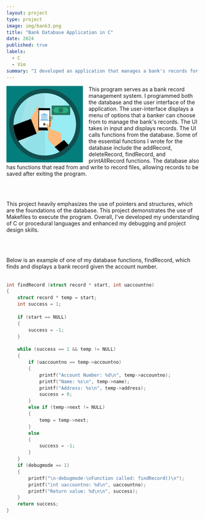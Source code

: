 ```yaml
---
layout: project
type: project
image: img/bank3.png
title: "Bank Database Application in C"
date: 2024
published: true
labels:
  - C
  - Vim
summary: "I developed an application that manages a bank's records for ICS 212 - Program Structures using C."
---
```


<div>
  <img src="../img/bank3.png" class="img-thumbnail" style="float: left; margin-right: 15px;" width="200px" alt="Bank">

This program serves as a bank record management system. I programmed both the database and the user interface of the application. The user-interface displays a menu of options that a banker can choose from to manage the bank's records. The UI takes in input and displays records. The UI calls functions from the database. Some of the essential functions I wrote for the database include the addRecord, deleteRecord, findRecord, and printAllRecord functions. The database also has functions that read from and write to record files, allowing records to be saved after exiting the program.

<br>
<br>

This project heavily emphasizes the use of pointers and structures, which are the foundations of the database. This project demonstrates the use of Makefiles to execute the program. Overall, I've developed my understanding of C or procedural languages and enhanced my debugging and project design skills.

<br>
<br>

Below is an example of one of my database functions, findRecord, which finds and displays a bank record given the account number.
<br>
<br>

</div>

```c
int findRecord (struct record * start, int uaccountno)
{   
    struct record * temp = start;
    int success = 1;
    
    if (start == NULL)
    {   
        success = -1;
    }
    
    while (success == 1 && temp != NULL)
    {   
        if (uaccountno == temp->accountno)
        {   
            printf("Account Number: %d\n", temp->accountno);
            printf("Name: %s\n", temp->name);
            printf("Address: %s\n", temp->address);
            success = 0;
        }
        else if (temp->next != NULL)
        {   
            temp = temp->next;
        }
        else
        {   
            success = -1;
        }
    }
    if (debugmode == 1)
    {   
        printf("\n-debugmode-\nFunction called: findRecord()\n");
        printf("int uaccountno: %d\n", uaccountno);
        printf("Return value: %d\n\n", success);
    }
    return success;
}

```
